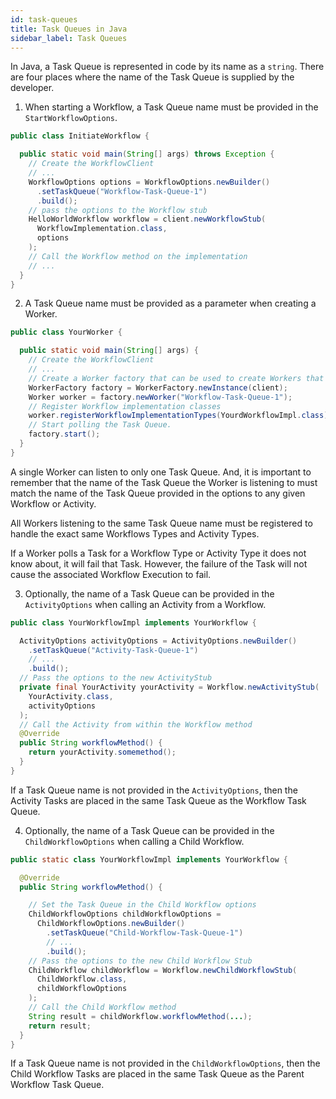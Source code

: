 ```yaml
---
id: task-queues
title: Task Queues in Java
sidebar_label: Task Queues
---
```


In Java, a Task Queue is represented in code by its name as a `string`.
There are four places where the name of the Task Queue is supplied by the developer.

1. When starting a Workflow, a Task Queue name must be provided in the `StartWorkflowOptions`.

```java
public class InitiateWorkflow {

  public static void main(String[] args) throws Exception {
    // Create the WorkflowClient
    // ...
    WorkflowOptions options = WorkflowOptions.newBuilder()
      .setTaskQueue("Workflow-Task-Queue-1")
      .build();
    // pass the options to the Workflow stub
    HelloWorldWorkflow workflow = client.newWorkflowStub(
      WorkflowImplementation.class,
      options
    );
    // Call the Workflow method on the implementation
    // ...
  }
}
```

2. A Task Queue name must be provided as a parameter when creating a Worker.

```java
public class YourWorker {

  public static void main(String[] args) {
    // Create the WorkflowClient
    // ...
    // Create a Worker factory that can be used to create Workers that poll specific Task Queues.
    WorkerFactory factory = WorkerFactory.newInstance(client);
    Worker worker = factory.newWorker("Workflow-Task-Queue-1");
    // Register Workflow implementation classes
    worker.registerWorkflowImplementationTypes(YourdWorkflowImpl.class);
    // Start polling the Task Queue.
    factory.start();
  }
}
```

A single Worker can listen to only one Task Queue.
And, it is important to remember that the name of the Task Queue the Worker is listening to must match the name of the Task Queue provided in the options to any given Workflow or Activity.

All Workers listening to the same Task Queue name must be registered to handle the exact same Workflows Types and Activity Types.

If a Worker polls a Task for a Workflow Type or Activity Type it does not know about, it will fail that Task.
However, the failure of the Task will not cause the associated Workflow Execution to fail.

3. Optionally, the name of a Task Queue can be provided in the `ActivityOptions` when calling an Activity from a Workflow.

```java
public class YourWorkflowImpl implements YourWorkflow {

  ActivityOptions activityOptions = ActivityOptions.newBuilder()
    .setTaskQueue("Activity-Task-Queue-1")
    // ...
    .build();
  // Pass the options to the new ActivityStub
  private final YourActivity yourActivity = Workflow.newActivityStub(
    YourActivity.class,
    activityOptions
  );
  // Call the Activity from within the Workflow method
  @Override
  public String workflowMethod() {
    return yourActivity.somemethod();
  }
}
```

If a Task Queue name is not provided in the `ActivityOptions`, then the Activity Tasks are placed in the same Task Queue as the Workflow Task Queue.

4. Optionally, the name of a Task Queue can be provided in the `ChildWorkflowOptions` when calling a Child Workflow.

```java
public static class YourWorkflowImpl implements YourWorkflow {

  @Override
  public String workflowMethod() {

    // Set the Task Queue in the Child Workflow options
    ChildWorkflowOptions childWorkflowOptions =
      ChildWorkflowOptions.newBuilder()
        .setTaskQueue("Child-Workflow-Task-Queue-1")
        // ...
        .build();
    // Pass the options to the new Child Workflow Stub
    ChildWorkflow childWorkflow = Workflow.newChildWorkflowStub(
      ChildWorkflow.class,
      childWorkflowOptions
    );
    // Call the Child Workflow method
    String result = childWorkflow.workflowMethod(...);
    return result;
  }
}
```

If a Task Queue name is not provided in the `ChildWorkflowOptions`, then the Child Workflow Tasks are placed in the same Task Queue as the Parent Workflow Task Queue.
